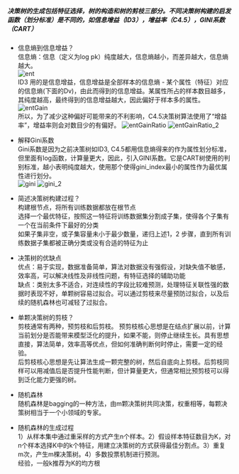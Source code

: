 ##### 决策树的生成包括特征选择，树的构造和树的剪枝三部分。不同决策树构建的启发函数（划分标准）是不同的，如信息增益（ID3），增益率（C4.5），GINI系数（CART）

- 信息熵到信息增益？  
信息熵：信息（定义为log pk）纯度越大，信息熵越小，而差异越大，信息熵越大。  
![ent](https://user-images.githubusercontent.com/42667259/91277082-a5b3a500-e782-11ea-8136-b9481dd5778d.png)  
ID3 用的是信息增益，信息增益是全部样本的信息熵 - 某个属性（特征）对应的信息熵(下面的Dv)，由此而得到的信息增益。某属性所占的样本数目越多，其纯度越高，最终得到的信息增益越大，因此偏好于样本多的属性。  
![entGain](https://user-images.githubusercontent.com/42667259/91277086-a64c3b80-e782-11ea-8de6-41fd5219077d.png)   
所以，为了减少这种偏好可能带来的不利影响，C4.5决策树算法使用了“增益率”，增益率则会对数目少的有偏好。
![entGainRatio](https://user-images.githubusercontent.com/42667259/91277088-a6e4d200-e782-11ea-9ec2-8ed00b966afe.png)
![entGainRatio_2](https://user-images.githubusercontent.com/42667259/91277090-a6e4d200-e782-11ea-8148-40bba2d3b160.png)

- 解释Gini系数  
Gini系数是因为之前决策树如ID3, C4.5都用信息熵得来的作为属性划分标准，但里面有log函数，计算量更大，因此，引入GINI系数。它是CART树使用的判别标准，越小表明纯度越大，使用那个使得gini_index最小的属性作为最优属性进行划分。    
![gini](https://user-images.githubusercontent.com/42667259/91277564-473af680-e783-11ea-9c79-112cf417213e.png)
![gini_2](https://user-images.githubusercontent.com/42667259/91277566-47d38d00-e783-11ea-9d76-7ab8687c3cff.png)


- 简述决策树构建过程？  
构建根节点，将所有训练数据都放在根节点   
选择一个最优特征，按照这一特征将训练数据集分割成子集，使得各个子集有一个在当前条件下最好的分类  
如果子集非空，或子集容量未小于最少数量，递归上述1，2 步骤，直到所有训练数据子集都被正确分类或没有合适的特征为止

- 决策树的优缺点   
优点：易于实现，数据准备简单，算法对数据没有强假设，对缺失值不敏感，效率高，可以解决线性及非线性问题，有特征选择的辅助功能     
缺点：类别太多不适合，对连续性的字段比较难预测，处理特征关联性强的数据时表现不好，单颗树容易过拟合。可以通过剪枝来尽量预防过拟合，以及后续的随机森林也可减轻了过拟合。  

- 单颗决策树的剪枝？  
剪枝通常有两种，预剪枝和后剪枝。
预剪枝核心思想是在结点扩展以前，计算当前划分是否能带来模型泛化的提升，如果不能，则停止继续生长。具有思想直接，算法简单，效率高等优点，但如何准确判断何时停止，需要一定的经验。  
后剪枝核心思想是先让算法生成一颗完整的树，然后自底向上剪枝。后剪枝同样可以用减值后是否提升性能判断，但计算量更大，但通常相比预剪枝可以得到泛化能力更强的树。

- 随机森林  
随机森林是bagging的一种方法，由m颗决策树共同决策，权重相等，每颗决策树相当于一个小领域的专家。

- 随机森林的生成过程         
1）从样本集中通过重采样的方式产生n个样本。2）假设样本特征数目为K，对n个样本选择K中的k个特征，用建立决策树的方式获得最佳分割点。3）重复m次，产生m棵决策树。4）多数投票机制进行预测。  
经验，一般k推荐为K的均方根


